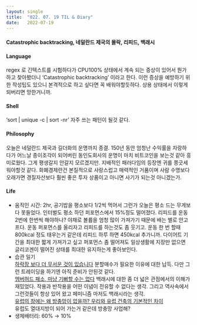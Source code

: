```yaml
---
layout:	single
title:	"022. 07. 19 TIL & Diary"
date:	2022-07-19
---
```


  #### Catastrophic backtracking, 네덜란드 제국의 몰락, 리피드, 백래시

#### **Language**

regex 로 긴텍스트를 시험하다가 CPU100% 상태에서 계속 되는 증상이 있어서 뭔가 하고 찾아봤더니 ‘Catastrophic backtracking’ 이라고 한다. 이런 증상을 예방하기 위한 작성팁도 있으니 본격적으로 하고 싶다면 꼭 배워야할듯하다. 상용 상태에서 이렇게 되버리면 망한거니까.

#### **Shell**

‘sort | unique -c | sort -nr’ 자주 쓰는 패턴이 될것 같다.

#### **Philosophy**

오늘은 네덜란드 제국과 길더화의 운명까지 종결. 150년 동안 엄청난 수익률을 자랑하다가 어느날 종이조각이 되어버린 동인도회사의 운명이 마치 비트코인을 보는것 같아 흥미로웠다. 그게 평생갈지 안갈지 모르겠지만. 지배적인 패러다임의 등장엔 귀를 쫑긋세워야할것 같다. 화폐경제란건 본질적으로 사랑스럽고 매력적인 거품이며 사람 수명보다 오래가면 경질자산보다 훨씬 좋은 투자 상품이고 아니면 사기가 되는것 아니겠는가.

#### **Life**

* 움직인 시간: 2hr, 공기밥을 평소보다 1/2씩 먹어서 그런가 오늘은 평소 드는 무게보다 못들었다. 인터벌도 평소 하던 퍼포먼스에서 15%정도 떨어졌다. 리피드를 운동 2번에 한번씩 해야하나? 야채로 볼륨을 엄청 많이 가져가기 때문에 배는 별로 안고프다. 운동 퍼포먼스를 올리자고 리피드를 하는것도 좀 웃기고. 운동 한 번 할때 800kcal 정도 태우는거 같은데 리피드 하루 하면 450kcal 추가니까. 다이어트 기간을 최대한 짧게 가져가고 싶고 퍼포먼스 좀 떨어져도 일상생활에 지장만 없으면 글리코겐이 떨어진 상태를 최대한 유지하는게 좋아보인다.
* 습관 일기  
[하락장 보다 더 무서운 것이 있습니다](https://www.youtube.com/watch?v=RUX0aximqSM "하락장 보다 더 무서운 것이 있습니다") 분할매수가 필요한 이유에 대한 납득. 다만 그런 트레이딩을 하기엔 아직 준비가 안된것 같다.  
[엠버허드 패소, 마냥 기뻐할 수는 없다](https://www.youtube.com/watch?v=O-IcNT9aJBE "엠버허드 패소, 마냥 기뻐할 수는 없다") 백래시에 대한 좀 더 넓은 관점에서의 이해가 재밌었다. 작용과 반작용을 어떤 이념이 전유할 수 없다는 생각. 그리고 역사속에서 그런것들이 항상 있어 왔고 페미니즘 마저도 백래시라는 생각.  
[유럽의 창에는 왜 방충망이 없을까? 우리와 유럽 건축의 기본적인 차이](https://www.youtube.com/watch?v=Xzlzr2Mb0dA&t=1s "유럽의 창에는 왜 방충망이 없을까? 우리와 유럽 건축의 기본적인 차이")  
유럽도 열대지방이 되어 가는거 같은데 방충망 사업해?
* 생체배터리: 60% → 10%
  